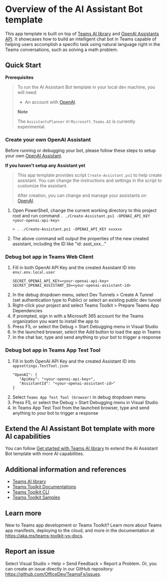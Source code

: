 # Overview of the AI Assistant Bot template

This app template is built on top of [Teams AI library](https://aka.ms/teams-ai-library) and [OpenAI Assistants API](https://platform.openai.com/docs/assistants/overview).
It showcases how to build an intelligent chat bot in Teams capable of helping users accomplish a specific task using natural language right in the Teams conversations, such as solving a math problem.

## Quick Start

**Prerequisites**
> To run the AI Assistant Bot template in your local dev machine, you will need:
>
> - An account with [OpenAI](https://platform.openai.com).
> 
> **Note**
>
> The `AssistantsPlanner` in `Microsoft.Teams.AI` is currently experimental.

### Create your own OpenAI Assistant

Before running or debugging your bot, please follow these steps to setup your own [OpenAI Assistant](https://platform.openai.com/docs/assistants/overview).

**If you haven't setup any Assistant yet**

> This app template provides script `Create-Assistant.ps1` to help create assistant. You can change the instructions and settings in the script to customize the assistant.
> 
> After creation, you can change and manage your assistants on [OpenAI](https://platform.openai.com/assistants).

1. Open PowerShell, change the current working directory to this project root and run command `. ./Create-Assistant.ps1 -OPENAI_API_KEY <your-openai-api-key>`
   ```
   > . ./Create-Assistant.ps1 -OPENAI_API_KEY xxxxxx
   ```
1. The above command will output the properties of the new created assistant, including the ID like "id: asst_xxx..."

### Debug bot app in Teams Web Client

1. Fill in both OpenAI API Key and the created Assistant ID into `env/.env.local.user`
   ```
   SECRET_OPENAI_API_KEY=<your-openai-api-key>
   SECRET_OPENAI_ASSISTANT_ID=<your-openai-assistant-id>
   ```
1. In the debug dropdown menu, select Dev Tunnels > Create A Tunnel (set authentication type to Public) or select an existing public dev tunnel
1. Right-click your project and select Teams Toolkit > Prepare Teams App Dependencies
1. If prompted, sign in with a Microsoft 365 account for the Teams organization you want 
to install the app to
1. Press F5, or select the Debug > Start Debugging menu in Visual Studio
1. In the launched browser, select the Add button to load the app in Teams
1. In the chat bar, type and send anything to your bot to trigger a response

### Debug bot app in Teams App Test Tool
1. Fill in both OpenAI API Key and the created Assistant ID into `appsettings.TestTool.json`
   ```
   "OpenAI": {
      "ApiKey": "<your-openai-api-key>",
      "AssistantId": "<your-openai-assistant-id>"
   }
   ```
1. Select `Teams App Test Tool (browser)` in debug dropdown menu
1. Press F5, or select the Debug > Start Debugging menu in Visual Studio
1. In Teams App Test Tool from the launched browser, type and send anything to your bot to trigger a response 

## Extend the AI Assistant Bot template with more AI capabilities

You can follow [Get started with Teams AI library](https://learn.microsoft.com/en-us/microsoftteams/platform/bots/how-to/teams%20conversational%20ai/how-conversation-ai-get-started) to extend the AI Assistant Bot template with more AI capabilities.

## Additional information and references
- [Teams AI library](https://aka.ms/teams-ai-library)
- [Teams Toolkit Documentations](https://docs.microsoft.com/microsoftteams/platform/toolkit/teams-toolkit-fundamentals)
- [Teams Toolkit CLI](https://aka.ms/teamsfx-toolkit-cli)
- [Teams Toolkit Samples](https://github.com/OfficeDev/TeamsFx-Samples)

## Learn more

New to Teams app development or Teams Toolkit? Learn more about 
Teams app manifests, deploying to the cloud, and more in the documentation 
at https://aka.ms/teams-toolkit-vs-docs.

## Report an issue

Select Visual Studio > Help > Send Feedback > Report a Problem. 
Or, you can create an issue directly in our GitHub repository: 
https://github.com/OfficeDev/TeamsFx/issues.
